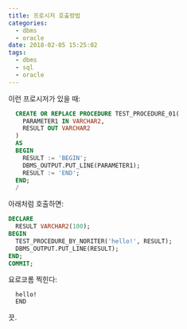 ```yaml
---
title: 프로시저 호출방법
categories:
  - dbms
  - oracle
date: 2018-02-05 15:25:02
tags:
  - dbms
  - sql
  - oracle
---
```


이런 프로시저가 있을 때:
```sql
  CREATE OR REPLACE PROCEDURE TEST_PROCEDURE_01( 
    PARAMETER1 IN VARCHAR2, 
    RESULT OUT VARCHAR2
  )
  AS
  BEGIN
    RESULT := 'BEGIN';
    DBMS_OUTPUT.PUT_LINE(PARAMETER1);
    RESULT := 'END';
  END;
  /
```
아래처럼 호출하면:
```sql
DECLARE
  RESULT VARCHAR2(100);
BEGIN
  TEST_PROCEDURE_BY_NORITER('hello!', RESULT);
  DBMS_OUTPUT.PUT_LINE(RESULT);
END;
COMMIT;
```
요로코롬 찍힌다:
```
  hello!
  END
```

끗.
